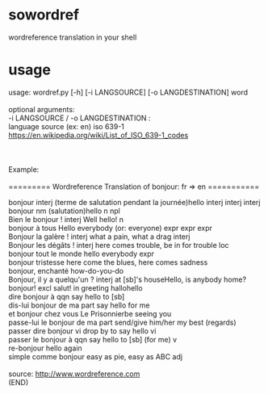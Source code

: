 sowordref
=========

wordreference translation in your shell


usage
=========

usage: wordref.py [-h] [-i LANGSOURCE] [-o LANGDESTINATION] word<br/>
<br/>
optional arguments: <br/> 
  -i LANGSOURCE  / -o LANGDESTINATION : <br/>
  language source (ex: en) iso 639-1 https://en.wikipedia.org/wiki/List_of_ISO_639-1_codes <br/>
<br/>
<br/>
<br/>
Example: <br/>
<br/>
========= Wordreference Translation of bonjour: fr => en  ===========

bonjour</span>  interj  (terme de salutation pendant la journée)hello interj interj interj <br/>
bonjour  nm  (salutation)hello n npl <br/>
Bien le bonjour !  interj Well hello! n <br/>
bonjour à tous  Hello everybody (or: everyone) expr expr expr <br/>
Bonjour la galère !  interj what a pain, what a drag interj <br/>
Bonjour les dégâts !  interj here comes trouble, be in for trouble loc <br/>
bonjour tout le monde  hello everybody expr <br/>
bonjour tristesse  here come the blues, here comes sadness <br/>
bonjour, enchanté  how-do-you-do <br/>
Bonjour, il y a quelqu'un ?  interj  at [sb]'s houseHello, is anybody home? <br/>
bonjour!  excl  salut! in greeting hallohello <br/>
dire bonjour à qqn  say hello to [sb] <br/>
dis-lui bonjour de ma part  say hello for me <br/>
et bonjour chez vous   Le Prisonnierbe seeing you <br/>
passe-lui le bonjour de ma part  send/give him/her my best (regards) <br/>
passer dire bonjour  vi drop by to say hello vi <br/>
passer le bonjour à qqn  say hello to [sb] (for me) v <br/>
re-bonjour  hello again <br/>
simple comme bonjour  easy as pie, easy as ABC adj <br/>
<br/>
source: http://www.wordreference.com</br>
(END)<br/>
